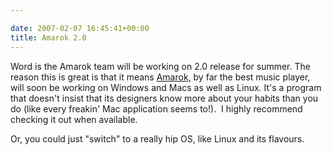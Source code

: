 ```yaml
---

date: 2007-02-07 16:45:41+00:00
title: Amarok 2.0
---
```


Word is the Amarok team will be working on 2.0 release for summer. The reason this is great is that it means [Amarok,](http://amarok.kde.org/) by far the best music player, will soon be working on Windows and Macs as well as Linux. It's a program that doesn't insist that its designers know more about your habits than you do (like every freakin' Mac application seems to!).  I highly recommend checking it out when available.

Or, you could just "switch" to a really hip OS, like Linux and its flavours.
